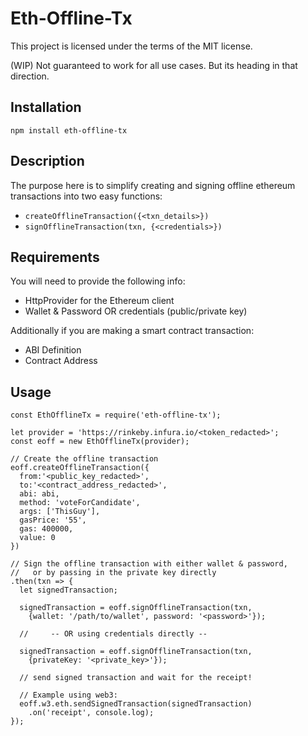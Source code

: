 # Eth-Offline-Tx

This project is licensed under the terms of the MIT license.

(WIP) Not guaranteed to work for all use cases. But its heading in that direction.

## Installation

`npm install eth-offline-tx`

## Description

The purpose here is to simplify creating and signing offline ethereum transactions into two easy functions: 
* `createOfflineTransaction({<txn_details>})`
* `signOfflineTransaction(txn, {<credentials>})`

## Requirements

You will need to provide the following info:
* HttpProvider for the Ethereum client
* Wallet & Password OR credentials (public/private key)

Additionally if you are making a smart contract transaction:
* ABI Definition
* Contract Address

## Usage

```
const EthOfflineTx = require('eth-offline-tx');

let provider = 'https://rinkeby.infura.io/<token_redacted>';
const eoff = new EthOfflineTx(provider);

// Create the offline transaction
eoff.createOfflineTransaction({
  from:'<public_key_redacted>',
  to:'<contract_address_redacted>', 
  abi: abi, 
  method: 'voteForCandidate', 
  args: ['ThisGuy'],
  gasPrice: '55',
  gas: 400000,
  value: 0
})

// Sign the offline transaction with either wallet & password,
//   or by passing in the private key directly
.then(txn => {
  let signedTransaction;

  signedTransaction = eoff.signOfflineTransaction(txn, 
    {wallet: '/path/to/wallet', password: '<password>'});

  //     -- OR using credentials directly --

  signedTransaction = eoff.signOfflineTransaction(txn, 
    {privateKey: '<private_key>'});

  // send signed transaction and wait for the receipt!

  // Example using web3:
  eoff.w3.eth.sendSignedTransaction(signedTransaction)
    .on('receipt', console.log);
});
```
